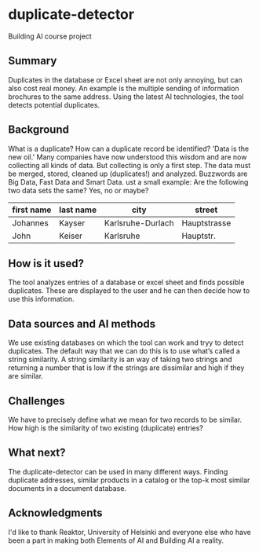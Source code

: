 # duplicate-detector
Building AI course project

## Summary

Duplicates in the database or Excel sheet are not only annoying, but can also cost real money. An example is the multiple sending of information brochures to the same address.
Using the latest AI technologies, the tool detects potential duplicates. 

## Background

What is a duplicate? How can a duplicate record be identified? 'Data is the new oil.' Many companies have now understood this wisdom and are now collecting all kinds of data. But collecting is only a first step. The data must be merged, stored, cleaned up (duplicates!) and analyzed. Buzzwords are Big Data, Fast Data and Smart Data.
ust a small example: Are the following two data sets the same? Yes, no or maybe?

| first name      | last name | city | street|
| ----------- | ----------- |----------- |----------- |
| Johannes | Kayser | Karlsruhe-Durlach | Hauptstrasse |
| John | Keiser | Karlsruhe | Hauptstr. |

## How is it used?

The tool analyzes entries of a database or excel sheet and finds possible duplicates. These are displayed to the user and he can then decide how to use this information. 

## Data sources and AI methods

We use existing databases on which the tool can work and tryy to detect duplicates.
The default way that we can do this is to use what’s called a string similarity. A string similarity is an way of taking two strings and returning a number that is low if the strings are dissimilar and high if they are similar.

## Challenges

We have to precisely define what we mean for two records to be similar. How high is the similarity of two existing (duplicate) entries?

## What next?

The duplicate-detector can be used in many different ways. Finding duplicate addresses, similar products in a catalog or the top-k most similar documents in a document database.


## Acknowledgments

I'd like to thank Reaktor, University of Helsinki and everyone else who have been a part in making both Elements of AI and Building AI a reality.
